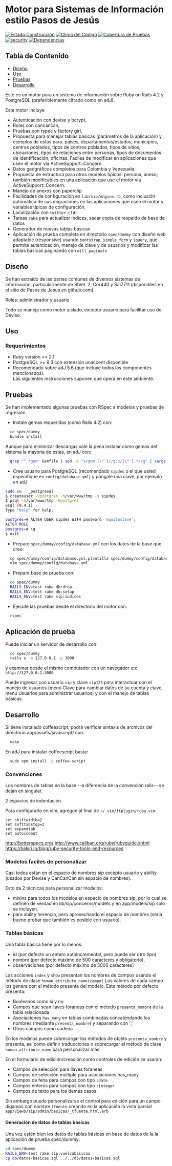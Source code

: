 # Motor para Sistemas de Información estilo Pasos de Jesús
[![Estado Construcción](https://api.travis-ci.org/pasosdeJesus/sip.svg?branch=master)](https://travis-ci.org/pasosdeJesus/sip) [![Clima del Código](https://codeclimate.com/github/pasosdeJesus/sip/badges/gpa.svg)](https://codeclimate.com/github/pasosdeJesus/sip) [![Cobertura de Pruebas](https://codeclimate.com/github/pasosdeJesus/sip/badges/coverage.svg)](https://codeclimate.com/github/pasosdeJesus/sip) [![security](https://hakiri.io/github/pasosdeJesus/sip/master.svg)](https://hakiri.io/github/pasosdeJesus/sip/master) [![Dependencias](https://gemnasium.com/pasosdeJesus/sip.svg)](https://gemnasium.com/pasosdeJesus/sip) 

## Tabla de Contenido
* [Diseño](#diseño)
* [Uso](#uso)
* [Pruebas](#pruebas)
* [Desarrollo](#desarrollo)

Este es un motor para un sistema de información sobre Ruby on Rails 4.2 y
PostgreSQL (preferiblemente cifrado como en adJ).

Este motor incluye 
* Autenticación con devise y bcrypt,  
* Roles con cancancan, 
* Pruebas con rspec y factory girl,
* Propuesta para manejar tablas básicas (parámetros de la aplicación) y ejemplos
  de estas para: paises, departamentos/estados, municipios, centros poblados, tipos de 
  centros poblados, tipos de sitios, ubicaciones, tipos de relaciones entre 
  personas, tipos de documentos de identificación, oficinas.  Faciles de 
  modificar en aplicaciones que usen el motor vía ActiveSupport::Concern.
* Datos geográficos completos para Colombia y Venezuela.
* Propuesta de estructura para otros modelos típicos: persona, anexo; también 
  modificables en una aplicación que use el motor via ActiveSupport::Concern.
* Manejo de anexos con paperclip 
* Facilidades de configuración en ```lib/sip/engine.rb```, como inclusión automática 
  de sus migraciones en las aplicaciones que usen el motor y variables típicas 
  de configuración.
* Localización con ```twitter_cldr```
* Tareas ```rake``` para actualizar indices, sacar copia de respaldo de base de datos
* Generador de nuevas tablas básicas
* Aplicación de prueba completa en directorio ```spec/dummy``` con diseño 
  web adaptable (responsive) usando ```bootstrap```, ```simple_form``` y ```jquery```,
  que permite autenticación, manejo de clave y de usuarios y modificar las tablas básicas 
  paginando con ```will_paginate```

## Diseño

Se han extraido de las partes comunes de diversos sistemas de información,
particularmente de SIVeL 2, Cor440 y Sal7711 (disponibles en el sitio
de Pasos de Jeśus en github.com)

Roles: administrador y usuario

Todo se maneja como motor aislado, excepto usuario para facilitar uso de Devise.


## Uso

### Requerimientos
* Ruby version >= 2.1
* PostgreSQL >= 9.3 con extensión unaccent disponible
* Recomendado sobre adJ 5.6 (que incluye todos los componentes mencionados).  
  Las siguientes instrucciones suponen que opera en este ambiente.


## Pruebas
Se han implementado algunas pruebas con RSpec a modelos y pruebas de regresión.

* Instale gemas requeridas (como Rails 4.2) con:
``` sh
  cd spec/dummy
  bundle install
```
Aunque para minimizar descargas vale la pena instalar como gemas del
sistema la mayoría de estas, en adJ con:
```sh
  grep "^ *gem" Gemfile | sed -e "s/gem [\"']//g;s/[\"'].*//g" | xargs sudo NOKOGIRI_USE_SYSTEM_LIBRARIES=1 make=gmake gem install
```
* Cree usuario para PostgreSQL (recomendado ```sipdes``` o el que usted 
  especifique en ```config/database.yml```) y pongale una clave, por ejemplo 
  en adJ
```sh
sudo su - _postgresql
$ createuser -Upostgres -h/var/www/tmp -s sipdes
$ psql -h/var/www/tmp -Upostgres
psql (9.4.1)
Type "help" for help.

postgres=# ALTER USER sipdes WITH password 'aquilaclave';
ALTER ROLE
postgres=# \q
$ exit
```
* Prepare ```spec/dummy/config/database.yml``` con los datos de la base 
	que creo:
```sh
  cp spec/dummy/config/database.yml.plantilla spec/dummy/config/database.yml
  vim spec/dummy/config/database.yml
```
* Prepare base de prueba con:
``` sh
  cd spec/dummy
  RAILS_ENV=test rake db:drop
  RAILS_ENV=test rake db:setup
  RAILS_ENV=test rake sip:indices
```
* Ejecute las pruebas desde el directorio del motor con:
```sh
  rspec
```

## Aplicación de prueba

Puede iniciar un servidor de desarrollo con:
```sh
  cd spec/dummy
  rails s -b 127.0.0.1 -p 3000
```
y examinar desde el mismo computador con un navegador en: 
```http://127.0.0.1:3000```

Puede ingresar con usuario ```sip``` y clave ```sip123``` para interactuar 
con el manejo de usuarios (menú Clave para cambiar datos de su cuenta y clave, 
menú Usuarios para administrar usuarios) y con el manejo de tablas básicas.


## Desarrollo

Si tiene instalado coffeescript, podrá verificar sintaxis de archivos del 
directorio app/assets/javascript/ con:
```sh
  make
```

En adJ para instalar coffeescript basta:
```sh
  sudo npm install -g coffee-script
```


### Convenciones

Los nombres de tablas en la base --a diferencia de la convención rails-- se
dejan en singular.

2 espacios de indentación.

Para configurarlo en vim, agregue al final de ```~/.vim/ftplugin/ruby.vim```:
``` vim
set shiftwidth=2
set softtabstop=2
set expandtab
set autoindent
```

http://betterspecs.org/
http://www.caliban.org/ruby/rubyguide.shtml
https://hakiri.io/blog/ruby-security-tools-and-resources

### Modelos faciles de personalizar

Casi todos están en el espacio de nombres sip excepto usuario y ability
(usados por Devise y CanCanCan sin espacio de nombres).

Esto da 2 técnicas para personalizar modelos:

- mixins para todos los modelos en espacio de nombres sip, por lo cual se 
  definen de verdad en lib/sip/concerns/models y en app/models/sip sólo
  se incluyen.
- para ability herencia, pero aprovechando el espacio de nombres (seria
  bueno probar que también es posible con usuario).
  


### Tablas básicas

Una tabla básica tiene por lo menos: 
- id (por defecto un entero autoincremental, pero puede ser otro tipo)
- nombre (por defecto máximo de 500 caracteres y obligatorio),
- observaciones (por defecto máximo de 5000 caracteres)

Las acciones ```index``` y ```show``` presentan los nombres de campos usando
el método de clase ```human_attribute_name(campo)```
Los valores de cada campo los genera con el método presenta del modelo. 
Este método por defecto presenta:
* Booleanos como si y no
* Campos que sean llaves foraneas con el método ```presenta_nombre``` de 
  la tabla relacionada
* Asociaciones ```has_many``` en tablas combinadas concatendando los nombres
  (mediante ```presenta_nombre```) y separando con ';'
* Otros campos como cadena

En los modelos puede sobrecargar los métodos de objeto ```presenta_nombre```
y presenta, así como definir traducciones o sobrecargar el método de clase
```human_attribute_name``` para personalizar más.

En el formulario de edición/creación como controles de edición se usaran:
* Campos de selección para llaves foraneas
* Campos de selección múltiple para asociaciones has_many
* Campos de feha para campos con tipo ```:date```
* Campos enteros para campos con tipo ```:integer```
* Campos de texto para los demás casos.

Sin embargo puede personalizarse el control para edición para un campo
digamos con nombre ```tfuente``` creando en la aplicación la vista parcial 
```app/views/sip/admin/basicas/_tfuente.html.erb```


#### Generación de datos de tablas básicas

Una vez estén bien los datos de tablas básicas en base de datos de la
la aplicación de  prueba spec/dummy:
```sh
cd spec/dummy
RAILS_ENV=test rake sip:vuelcabasicas
cp db/datos-basicas.sql ../../db/datos-basicas.sql
```

